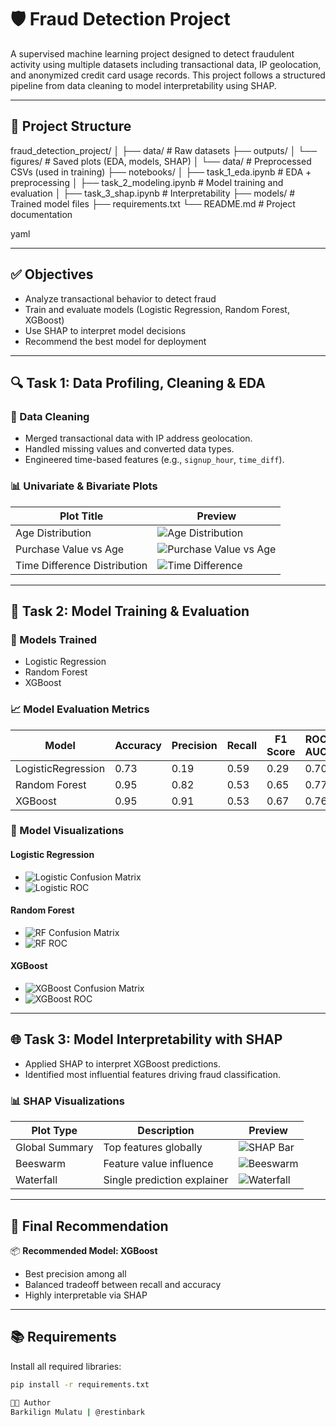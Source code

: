 # 🛡️ Fraud Detection Project

A supervised machine learning project designed to detect fraudulent activity using multiple datasets including transactional data, IP geolocation, and anonymized credit card usage records. This project follows a structured pipeline from data cleaning to model interpretability using SHAP.

---

## 📁 Project Structure

fraud_detection_project/
│
├── data/ # Raw datasets
├── outputs/
│ └── figures/ # Saved plots (EDA, models, SHAP)
│ └── data/ # Preprocessed CSVs (used in training)
├── notebooks/
│ ├── task_1_eda.ipynb # EDA + preprocessing
│ ├── task_2_modeling.ipynb # Model training and evaluation
│ ├── task_3_shap.ipynb # Interpretability
├── models/ # Trained model files
├── requirements.txt
└── README.md # Project documentation

yaml


---

## ✅ Objectives

- Analyze transactional behavior to detect fraud
- Train and evaluate models (Logistic Regression, Random Forest, XGBoost)
- Use SHAP to interpret model decisions
- Recommend the best model for deployment

---

## 🔍 Task 1: Data Profiling, Cleaning & EDA

### 🧹 Data Cleaning
- Merged transactional data with IP address geolocation.
- Handled missing values and converted data types.
- Engineered time-based features (e.g., `signup_hour`, `time_diff`).

### 📊 Univariate & Bivariate Plots

| Plot Title                    | Preview |
|------------------------------|---------|
| Age Distribution             | ![Age Distribution](outputs/figures/age_distribution.png) |
| Purchase Value vs Age        | ![Purchase Value vs Age](outputs/figures/purchase_vs_age.png) |
| Time Difference Distribution | ![Time Difference](outputs/figures/time_diff_distribution.png) |

---

## 🤖 Task 2: Model Training & Evaluation

### 🧠 Models Trained
- Logistic Regression
- Random Forest
- XGBoost

### 📈 Model Evaluation Metrics

| Model              | Accuracy | Precision | Recall | F1 Score | ROC AUC |
|-------------------|----------|-----------|--------|----------|---------|
| LogisticRegression| 0.73     | 0.19      | 0.59   | 0.29     | 0.70    |
| Random Forest      | 0.95     | 0.82      | 0.53   | 0.65     | 0.77    |
| XGBoost            | 0.95     | 0.91      | 0.53   | 0.67     | 0.76    |

### 🧾 Model Visualizations

#### Logistic Regression
- ![Logistic Confusion Matrix](outputs/figures/logistic_confusion_matrix.png)
- ![Logistic ROC](outputs/figures/logistic_roc_curve.png)

#### Random Forest
- ![RF Confusion Matrix](outputs/figures/rf_confusion_matrix.png)
- ![RF ROC](outputs/figures/rf_roc_curve.png)

#### XGBoost
- ![XGBoost Confusion Matrix](outputs/figures/xgb_confusion_matrix.png)
- ![XGBoost ROC](outputs/figures/xgb_roc_curve.png)

---

## 🌐 Task 3: Model Interpretability with SHAP

- Applied SHAP to interpret XGBoost predictions.
- Identified most influential features driving fraud classification.

### 📊 SHAP Visualizations

| Plot Type        | Description               | Preview |
|------------------|---------------------------|---------|
| Global Summary   | Top features globally     | ![SHAP Bar](outputs/figures/shap_global_bar_plot.png) |
| Beeswarm         | Feature value influence   | ![Beeswarm](outputs/figures/shap_beeswarm_plot.png) |
| Waterfall        | Single prediction explainer| ![Waterfall](outputs/figures/shap_waterfall_plot.png) |

---

## 📌 Final Recommendation

📦 **Recommended Model: XGBoost**

- Best precision among all
- Balanced tradeoff between recall and accuracy
- Highly interpretable via SHAP

---

## 📚 Requirements

Install all required libraries:

```bash
pip install -r requirements.txt

👨‍💻 Author
Barkilign Mulatu | @restinbark
